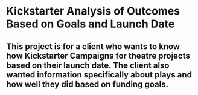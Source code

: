 # Kickstarter Analysis of Outcomes Based on Goals and Launch Date
## This project is for a client who wants to know how Kickstarter Campaigns for theatre projects based on their launch date.  The client also wanted information specifically about plays and how well they did based on funding goals.  
